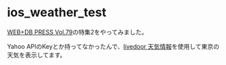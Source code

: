 ios_weather_test
================

[WEB+DB PRESS Vol.79](http://www.amazon.co.jp/WEB-DB-PRESS-Vol-79-%E6%88%90%E7%80%AC/dp/4774162876/ref=sr_1_3?ie=UTF8&qid=1394374576&sr=8-3&keywords=db+web)の特集2をやってみました。

Yahoo APIのKeyとか持ってなかったんで、[livedoor 天気情報](http://weather.livedoor.com/weather_hacks/webservicev)を使用して東京の天気を表示してます。
